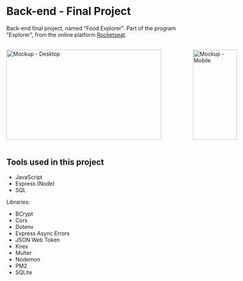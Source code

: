 # Back-end - Final Project

Back-end final project, named "Food Explorer". Part of the program "Explorer", from the online platform [Rocketseat](https://rocketseat.com.br/).

<br>
<div style="display: flex;">
  <img width="406" height="235" alt="Mockup - Desktop" src="https://github.com/user-attachments/assets/897b9c9b-e88a-4d9d-9ab0-888d93572cd2" />
   &nbsp;&nbsp;&nbsp;&nbsp;&nbsp;&nbsp;&nbsp;&nbsp;&nbsp;&nbsp;&nbsp;&nbsp;&nbsp;&nbsp;&nbsp;&nbsp;&nbsp;&nbsp;&nbsp;&nbsp;&nbsp;
  <img width="115" height="235" alt="Mockup - Mobile" src="https://github.com/user-attachments/assets/4875ea5d-c0cf-40fc-b10a-00a63d55e2ff" />
</div>
<br>

## Tools used in this project

- JavaScript
- Express (Node)
- SQL

Libraries:
- BCrypt
- Cors
- Dotenv
- Express Async Errors
- JSON Web Token
- Knex
- Multer
- Nodemon
- PM2
- SQLite
